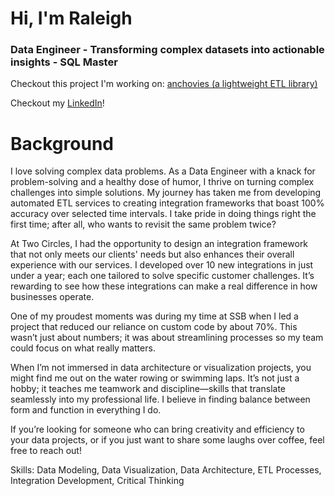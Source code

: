 # Hi, I'm Raleigh
### Data Engineer - Transforming complex datasets into actionable insights - SQL Master
Checkout this project I'm working on: [anchovies (a lightweight ETL library)](https://github.com/raleegh/anchovies)

Checkout my [LinkedIn](https://www.linkedin.com/in/raleigh-burrell-7a9014ba/)!

# Background
I love solving complex data problems. As a Data Engineer with a knack for problem-solving and a healthy dose of humor, I thrive on turning complex challenges into simple solutions. My journey has taken me from developing automated ETL services to creating integration frameworks that boast 100% accuracy over selected time intervals. I take pride in doing things right the first time; after all, who wants to revisit the same problem twice?

At Two Circles, I had the opportunity to design an integration framework that not only meets our clients' needs but also enhances their overall experience with our services. I developed over 10 new integrations in just under a year; each one tailored to solve specific customer challenges. It’s rewarding to see how these integrations can make a real difference in how businesses operate.

One of my proudest moments was during my time at SSB when I led a project that reduced our reliance on custom code by about 70%. This wasn’t just about numbers; it was about streamlining processes so my team could focus on what really matters.

When I’m not immersed in data architecture or visualization projects, you might find me out on the water rowing or swimming laps. It’s not just a hobby; it teaches me teamwork and discipline—skills that translate seamlessly into my professional life. I believe in finding balance between form and function in everything I do.

If you’re looking for someone who can bring creativity and efficiency to your data projects, or if you just want to share some laughs over coffee, feel free to reach out!

Skills: Data Modeling, Data Visualization, Data Architecture, ETL Processes, Integration Development, Critical Thinking

